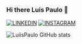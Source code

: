 ### Hi there Luis Paulo 👋

[![LINKEDIN](https://img.shields.io/badge/LinkedIn-0077B5?style=for-the-badge&logo=linkedin&logoColor=white)](https://www.linkedin.com/in/luis-p-l-gon%C3%A7alves/)
[![INSTAGRAM](https://img.shields.io/badge/Instagram-E4405F?style=for-the-badge&logo=instagram&logoColor=white)](https://www.instagram.com/luiisin03/)

![LuiisPaulo GitHub stats](https://github-readme-stats.vercel.app/api?username=LuiisPaulo&show_icons=true&theme=radical)

<!-- Acrescentar depois --> 
<div style="display: incline_block"><br/>
  <img>
  
</div>
